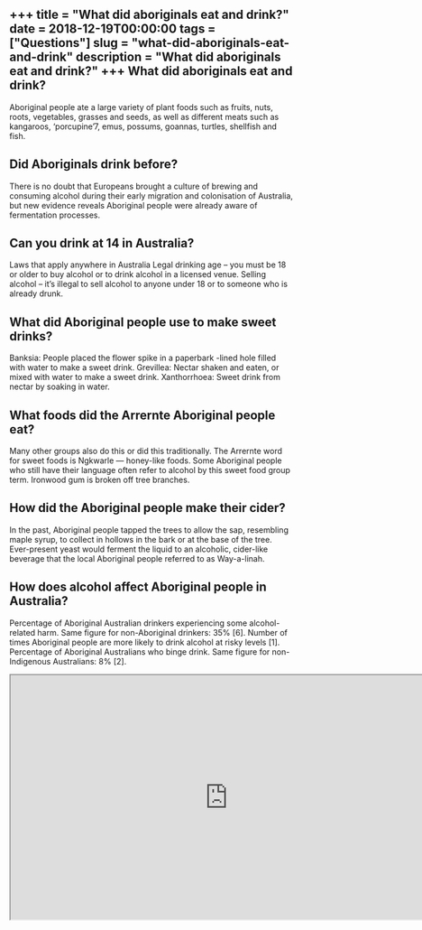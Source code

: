 +++
title = "What did aboriginals eat and drink?"
date = 2018-12-19T00:00:00
tags = ["Questions"]
slug = "what-did-aboriginals-eat-and-drink"
description = "What did aboriginals eat and drink?"
+++
What did aboriginals eat and drink?
-----------------------------------

Aboriginal people ate a large variety of plant foods such as fruits, nuts, roots, vegetables, grasses and seeds, as well as different meats such as kangaroos, ‘porcupine’7, emus, possums, goannas, turtles, shellfish and fish.

Did Aboriginals drink before?
-----------------------------

There is no doubt that Europeans brought a culture of brewing and consuming alcohol during their early migration and colonisation of Australia, but new evidence reveals Aboriginal people were already aware of fermentation processes.

Can you drink at 14 in Australia?
---------------------------------

Laws that apply anywhere in Australia Legal drinking age – you must be 18 or older to buy alcohol or to drink alcohol in a licensed venue. Selling alcohol – it’s illegal to sell alcohol to anyone under 18 or to someone who is already drunk.

What did Aboriginal people use to make sweet drinks?
----------------------------------------------------

Banksia: People placed the flower spike in a paperbark -lined hole filled with water to make a sweet drink. Grevillea: Nectar shaken and eaten, or mixed with water to make a sweet drink. Xanthorrhoea: Sweet drink from nectar by soaking in water.

What foods did the Arrernte Aboriginal people eat?
--------------------------------------------------

Many other groups also do this or did this traditionally. The Arrernte word for sweet foods is Ngkwarle — honey-like foods. Some Aboriginal people who still have their language often refer to alcohol by this sweet food group term. Ironwood gum is broken off tree branches.

How did the Aboriginal people make their cider?
-----------------------------------------------

In the past, Aboriginal people tapped the trees to allow the sap, resembling maple syrup, to collect in hollows in the bark or at the base of the tree. Ever-present yeast would ferment the liquid to an alcoholic, cider-like beverage that the local Aboriginal people referred to as Way-a-linah.

How does alcohol affect Aboriginal people in Australia?
-------------------------------------------------------

Percentage of Aboriginal Australian drinkers experiencing some alcohol-related harm. Same figure for non-Aboriginal drinkers: 35% \[6\]. Number of times Aboriginal people are more likely to drink alcohol at risky levels \[1\]. Percentage of Aboriginal Australians who binge drink. Same figure for non-Indigenous Australians: 8% \[2\].

<iframe allow="accelerometer; autoplay; clipboard-write; encrypted-media; gyroscope; picture-in-picture" allowfullscreen="" class="__youtube_prefs__  epyt-is-override  no-lazyload" data-no-lazy="1" data-origheight="433" data-origwidth="770" data-skipgform_ajax_framebjll="" height="433" id="_ytid_43016" loading="lazy" src="https://www.youtube.com/embed/46-_C64WvtE?enablejsapi=1&autoplay=0&cc_load_policy=0&cc_lang_pref=&iv_load_policy=1&loop=0&modestbranding=0&rel=1&fs=1&playsinline=0&autohide=2&theme=dark&color=red&controls=1&" title="YouTube player" width="770"></iframe>